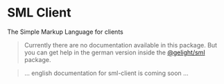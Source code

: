 # SML Client

The Simple Markup Language for clients

> Currently there are no documentation available in this package.
But you can get help in the german version inside the [@gelight/sml](https://github.com/GELight/sml/tree/master/src/doc/de) package.

>... english documentation for sml-client is coming soon ...
